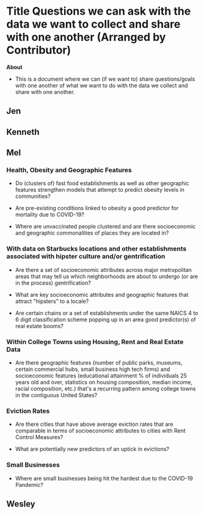 # Title Questions we can ask with the data we want to collect and share with one another (Arranged by Contributor)

__About__

- This is a document where we can (if we want to) share questions/goals with one another of what we want to do with the data we collect and share with one another.

## Jen

## Kenneth

## Mel

### Health, Obesity and Geographic Features

- Do (clusters of) fast food establishments as well as other geographic features strengthen models that attempt to predict obesity levels in communities?

- Are pre-existing conditions linked to obesity a good predictor for mortality due to COVID-19?

- Where are unvaccinated people clustered and are there socioeconomic and geographic commonalities of places they are located in?

### With data on Starbucks locations and other establishments associated with hipster culture and/or gentrification

- Are there a set of socioeconomic attributes across major metropolitan areas that may tell us which neighborhoods are about to undergo (or are in the process) gentrification?

- What are key socioeconomic attributes and geographic features that attract "hipsters" to a locale?

- Are certain chains or a set of establishments under the same NAICS 4 to 6 digit classification scheme popping up in an area good predictor(s) of real estate booms?

### Within College Towns using Housing, Rent and Real Estate Data

- Are there geographic features (number of public parks, museums, certain commercial hubs, small business high tech firms) and socioeconomic features (educational attainment % of individuals 25 years old and over, statistics on housing composition, median income, racial composition, etc.) that's a recurring pattern among college towns in the contiguous United States?

### Eviction Rates

- Are there cities that have above average eviction rates that are comparable in terms of socioeconomic attributes to cities with Rent Control Measures?

- What are potentially new predictors of an uptick in evictions?

### Small Businesses

- Where are small businesses being hit the hardest due to the COVID-19 Pandemic?

## Wesley

